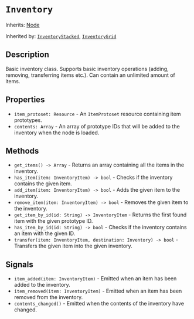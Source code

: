 # `Inventory`

Inherits: [Node](https://docs.godotengine.org/en/stable/classes/class_node.html)

Inherited by: [`InventoryStacked`](./inventory_stacked.md), [`InventoryGrid`](./inventory_grid.md)

## Description

Basic inventory class. Supports basic inventory operations (adding, removing, transferring items etc.). Can contain an unlimited amount of items.

## Properties

* `item_protoset: Resource` - An `ItemProtoset` resource containing item prototypes.
* `contents: Array` - An array of prototype IDs that will be added to the inventory when the node is loaded.

## Methods

* `get_items() -> Array` - Returns an array containing all the items in the inventory.
* `has_item(item: InventoryItem) -> bool` - Checks if the inventory contains the given item.
* `add_item(item: InventoryItem) -> bool` - Adds the given item to the inventory.
* `remove_item(item: InventoryItem) -> bool` - Removes the given item to the inventory.
* `get_item_by_id(id: String) -> InventoryItem` - Returns the first found item with the given prototype ID.
* `has_item_by_id(id: String) -> bool` - Checks if the inventory contains an item with the given ID.
* `transfer(item: InventoryItem, destination: Inventory) -> bool` - Transfers the given item into the given inventory.

## Signals

* `item_added(item: InventoryItem)` - Emitted when an item has been added to the inventory.
* `item_removed(item: InventoryItem)` - Emitted when an item has been removed from the inventory.
* `contents_changed()` - Emitted when the contents of the inventory have changed.